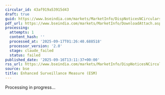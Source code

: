 ```yaml
---
circular_id: 43af919a53915d43
draft: true
guid: https://www.bseindia.com/markets/MarketInfo/DispNoticesNCirculars.aspx?Noticeid={3853A4D1-A5C4-4C88-BAAB-F4C4167885C7}&noticeno=20250916-68&dt=09/16/2025&icount=68&totcount=79&flag=0
pdf_url: https://www.bseindia.com/markets/MarketInfo/DownloadAttach.aspx?id=20250916-68&attachedId=da9b5eed-8c05-4da8-9cc2-3017008d2d15
processing:
  attempts: 1
  content_hash: ''
  processed_at: '2025-09-17T01:26:40.688518'
  processor_version: '2.0'
  stage: claude_failed
  status: failed
published_date: '2025-09-16T13:11:37+00:00'
rss_url: https://www.bseindia.com/markets/MarketInfo/DispNoticesNCirculars.aspx?Noticeid={3853A4D1-A5C4-4C88-BAAB-F4C4167885C7}&noticeno=20250916-68&dt=09/16/2025&icount=68&totcount=79&flag=0
source: bse
title: Enhanced Surveillance Measure (ESM)
---
```


Processing in progress...
